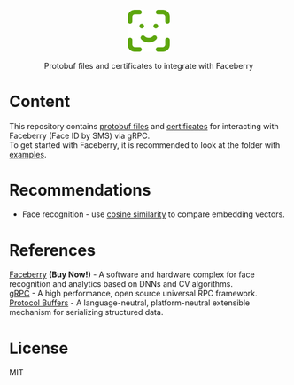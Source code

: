 <p align="center"><img width="15%" src="docs/logo.png" /></p>
<p align="center">Protobuf files and certificates to integrate with Faceberry</p>

# Content
This repository contains [protobuf files](proto) and [certificates](certificates) for interacting with Faceberry (Face ID by SMS) via gRPC.  
To get started with Faceberry, it is recommended to look at the folder with [examples](https://github.com/Smart-Meal-Service/Faceberry.Examples).

# Recommendations
* Face recognition - use [cosine similarity](https://en.wikipedia.org/wiki/Cosine_similarity) to compare embedding vectors.

# References
[Faceberry](https://smartmealservice.com/en/face-id-2) **(Buy Now!)** - A software and hardware complex for face recognition and analytics based on DNNs and CV algorithms.  
[gRPC](https://grpc.io/) - A high performance, open source universal RPC framework.  
[Protocol Buffers](https://developers.google.com/protocol-buffers/docs/overview) - A language-neutral, platform-neutral extensible mechanism for serializing structured data.  

# License
MIT
